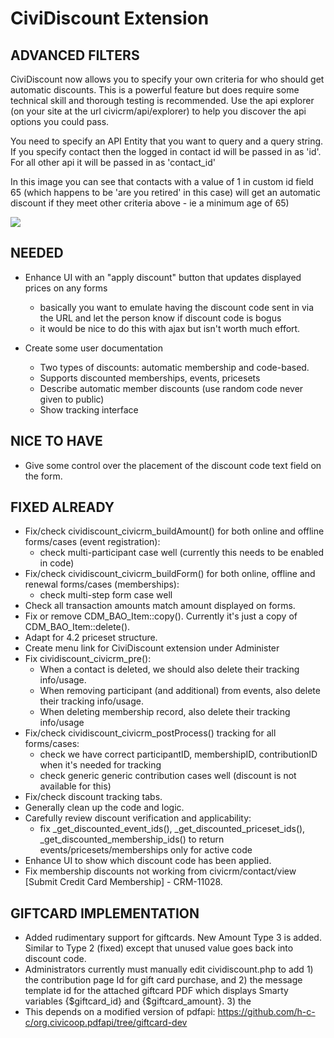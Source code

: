 CiviDiscount Extension
==

ADVANCED FILTERS
--

CiviDiscount now allows you to specify your own criteria for who should get automatic discounts. This is a powerful feature
but does require some technical skill and thorough testing is recommended. Use the api explorer (on your site
at the url civicrm/api/explorer) to help you discover the api options you could pass.

You need to specify an API Entity that you want to query and a query string. If you specify contact then the logged in contact id
will be passed in as 'id'. For all other api it will be passed in as 'contact_id'

In this image you can see that contacts with a value of 1 in custom id field 65 (which happens to be 'are you retired' in this case)
will get an automatic discount if they meet other criteria above  - ie a minimum age of 65)

<img src='https://github.com/dlobo/org.civicrm.module.cividiscount/blob/master/docs/images/advancedFilters.jpg'>

NEEDED
--

* Enhance UI with an "apply discount" button that updates displayed prices on any forms
  + basically you want to emulate having the discount code sent in via the URL and let the person know if discount code is
    bogus
  + it would be nice to do this with ajax but isn't worth much effort.

* Create some user documentation
  + Two types of discounts: automatic membership and code-based.
  + Supports discounted memberships, events, pricesets
  + Describe automatic member discounts (use random code never given to public)
  + Show tracking interface


NICE TO HAVE
--

* Give some control over the placement of the discount code text field on the form.

FIXED ALREADY
--

* Fix/check cividiscount_civicrm_buildAmount() for both online and offline forms/cases (event registration):
  + check multi-participant case well (currently this needs to be enabled in code)
* Fix/check cividiscount_civicrm_buildForm() for both online, offline and renewal forms/cases (memberships):
  + check multi-step form case well
* Check all transaction amounts match amount displayed on forms.
* Fix or remove CDM_BAO_Item::copy(). Currently it's just a copy of CDM_BAO_Item::delete().
* Adapt for 4.2 priceset structure.
* Create menu link for CiviDiscount extension under Administer
* Fix cividiscount_civicrm_pre():
  + When a contact is deleted, we should also delete their tracking info/usage.
  + When removing participant (and additional) from events, also delete their tracking info/usage.
  + When deleting membership record, also delete their tracking info/usage
* Fix/check cividiscount_civicrm_postProcess() tracking for all forms/cases:
  + check we have correct participantID, membershipID, contributionID when it's needed for tracking
  + check generic generic contribution cases well (discount is not available for this)
* Fix/check discount tracking tabs.
* Generally clean up the code and logic.
* Carefully review discount verification and applicability:
  + fix _get_discounted_event_ids(), _get_discounted_priceset_ids(), _get_discounted_membership_ids() to return events/pricesets/memberships only for active code
* Enhance UI to show which discount code has been applied.
* Fix membership discounts not working from civicrm/contact/view [Submit Credit Card Membership] - CRM-11028.

GIFTCARD IMPLEMENTATION
--
* Added rudimentary support for giftcards.  New Amount Type 3 is added. Similar to Type 2 (fixed) except that
  unused value goes back into discount code.
* Administrators currently must manually edit cividiscount.php to add 1) the contribution page Id for gift 
  card purchase, and 2) the message template id for the attached giftcard PDF which displays Smarty 
  variables {$giftcard_id} and {$giftcard_amount}. 3) the 
* This depends on a modified version of pdfapi: https://github.com/h-c-c/org.civicoop.pdfapi/tree/giftcard-dev  
    




